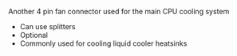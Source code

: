 Another 4 pin fan connector used for the main CPU cooling system
- Can use splitters
- Optional
- Commonly used for cooling liquid cooler heatsinks
